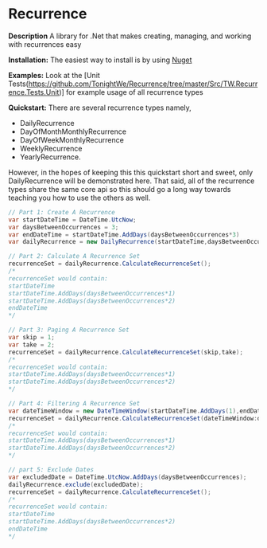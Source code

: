 Recurrence
==========

**Description**
A library for .Net that makes creating, managing, and working with recurrences easy

**Installation:**
The easiest way to install is by using [Nuget](http://nuget.org/packages/TW.Recurrence/)

**Examples:**
Look at the [Unit Tests(https://github.com/TonightWe/Recurrence/tree/master/Src/TW.Recurrence.Tests.Unit)] for example usage of all recurrence types

**Quickstart:**
There are several recurrence types namely,
* DailyRecurrence
* DayOfMonthMonthlyRecurrence
* DayOfWeekMonthlyRecurrence
* WeeklyRecurrence
* YearlyRecurrence.

However, in the hopes of keeping this this quickstart short and sweet, only DailyRecurrence will be demonstrated here. That said, all of the recurrence types share the same core api so this should go a long way towards teaching you how to use the others as well.

```C#
// Part 1: Create A Recurrence
var startDateTime = DateTime.UtcNow;
var daysBetweenOccurrences = 3;
var endDateTime = startDateTime.AddDays(daysBetweenOccurrences*3)
var dailyRecurrence = new DailyRecurrence(startDateTime,daysBetweenOccurrences,endDateTime);

// Part 2: Calculate A Recurrence Set
recurrenceSet = dailyRecurrence.CalculateRecurrenceSet();
/*
recurrenceSet would contain:
startDateTime
startDateTime.AddDays(daysBetweenOccurrences*1)
startDateTime.AddDays(daysBetweenOccurrences*2)
endDateTime
*/

// Part 3: Paging A Recurrence Set
var skip = 1;
var take = 2;
recurrenceSet = dailyRecurrence.CalculateRecurrenceSet(skip,take);
/*
recurrenceSet would contain:
startDateTime.AddDays(daysBetweenOccurrences*1)
startDateTime.AddDays(daysBetweenOccurrences*2)
*/

// Part 4: Filtering A Recurrence Set
var dateTimeWindow = new DateTimeWindow(startDateTime.AddDays(1),endDateTime.AddDays(-1));
recurrenceSet = dailyRecurrence.CalculateRecurrenceSet(dateTimeWindow:dateTimeWindow);
/*
recurrenceSet would contain:
startDateTime.AddDays(daysBetweenOccurrences*1)
startDateTime.AddDays(daysBetweenOccurrences*2)
*/

// part 5: Exclude Dates
var excludedDate = DateTime.UtcNow.AddDays(daysBetweenOccurrences);
dailyRecurrence.exclude(excludedDate);
recurrenceSet = dailyRecurrence.CalculateRecurrenceSet();
/*
recurrenceSet would contain:
startDateTime
startDateTime.AddDays(daysBetweenOccurrences*2)
endDateTime
*/
```
